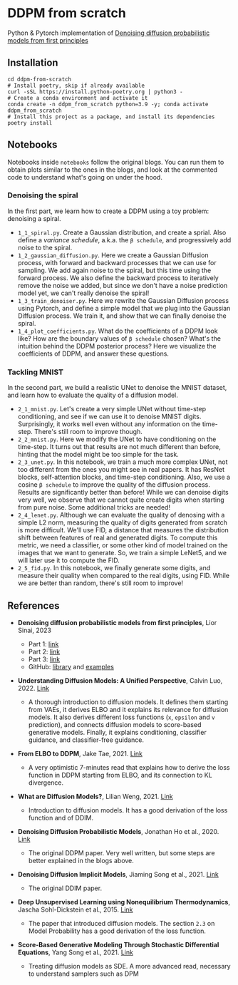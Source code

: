 # DDPM from scratch

Python & Pytorch implementation of [Denoising diffusion probabilistic models from first principles](https://liorsinai.github.io/coding/2022/12/03/denoising-diffusion-1-spiral.html)

## Installation

```shell
cd ddpm-from-scratch
# Install poetry, skip if already available
curl -sSL https://install.python-poetry.org | python3 -
# Create a conda environment and activate it
conda create -n ddpm_from_scratch python=3.9 -y; conda activate ddpm_from_scratch
# Install this project as a package, and install its dependencies
poetry install
```

## Notebooks

Notebooks inside `notebooks` follow the original blogs. You can run them to obtain plots similar to the ones in the blogs, and look at the commented code to understand what's going on under the hood.

### Denoising the spiral

In the first part, we learn how to create a DDPM using a toy problem: denoising a spiral. 

* `1_1_spiral.py`. Create a Gaussian distribution, and create a sprial. Also define a *variance schedule*, a.k.a. the `β schedule`, and progressively add noise to the spiral.
* `1_2_gaussian_diffusion.py`. Here we create a Gaussian Diffusion process, with forward and backward processes that we can use for sampling. We add again noise to the spiral, but this time using the forward process. We also define the backward process to iteratively remove the noise we added, but since we don't have a noise prediction model yet, we can't really denoise the spiral! 
* `1_3_train_denoiser.py`. Here we rewrite the Gaussian Diffusion process using Pytorch, and define a simple model that we plug into the Gaussian Diffusion process. We train it, and show that we can finally denoise the spiral.
* `1_4_plot_coefficients.py`. What do the coefficients of a DDPM look like? How are the boundary values of `β schedule` chosen? What's the intuition behind the DDPM posterior process? Here we visualize the coefficients of DDPM, and answer these questions.

### Tackling MNIST

In the second part, we build a realistic UNet to denoise the MNIST dataset, and learn how to evaluate the quality of a diffusion model.

* `2_1_mnist.py`. Let's create a very simple UNet without time-step conditioning, and see if we can use it to denoise MNIST digits. Surprisingly, it works well even without any information on the time-step. There's still room to improve though.
* `2_2_mnist.py`. Here we modify the UNet to have conditioning on the time-step. It turns out that results are not much different than before, hinting that the model might be too simple for the task.
* `2_3_unet.py`. In this notebook, we train a much more complex UNet, not too different from the ones you might see in real papers. It has ResNet blocks, self-attention blocks, and time-step conditioning. Also, we use a cosine `β schedule` to improve the quality of the diffusion process. Results are significantly better than before! While we can denoise digits very well, we observe that we cannot quite create digits when starting from pure noise. Some additional tricks are needed!
* `2_4_lenet.py`. Although we can evaluate the quality of denosing with a simple L2 norm, measuring the quality of digits generated from scratch is more difficult. We'll use FID, a distance that measures the distribution shift between features of real and generated digits. To compute this metric, we need a classifier, or some other kind of model trained on the images that we want to generate. So, we train a simple LeNet5, and we will later use it to compute the FID.
* `2_5_fid.py`. In this notebook, we finally generate some digits, and measure their quality when compared to the real digits, using FID. While we are better than random, there's still room to improve!

## References

* **Denoising diffusion probabilistic models from first principles**, Lior Sinai, 2023
    * Part 1: [link](https://liorsinai.github.io/coding/2022/12/03/denoising-diffusion-1-spiral.html)
    * Part 2: [link](https://liorsinai.github.io/coding/2022/12/29/denoising-diffusion-2-unet.html)
    * Part 3: [link](https://liorsinai.github.io/coding/2023/01/04/denoising-diffusion-3-guidance.html)
    * GitHub: [library](https://github.com/LiorSinai/DenoisingDiffusion.jl) and [examples](https://github.com/LiorSinai/DenoisingDiffusion-examples)

* **Understanding Diffusion Models: A Unified Perspective**, Calvin Luo, 2022. [Link](https://calvinyluo.com/2022/08/26/diffusion-tutorial.html)
    * A thorough introduction to diffusion models. It defines them starting from VAEs, it derives ELBO and it explains its relevance for diffusion models. It also derives different loss functions (`x`, `epsilon` and `v` prediction), and connects diffusion models to score-based generative models. Finally, it explains conditioning, classifier guidance, and classifier-free guidance.

* **From ELBO to DDPM**, Jake Tae, 2021. [Link](https://jaketae.github.io/study/elbo/)
    * A very optimistic 7-minutes read that explains how to derive the loss function in DDPM starting from ELBO, and its connection to KL divergence.

* **What are Diffusion Models?**, Lilian Weng, 2021. [Link](https://lilianweng.github.io/posts/2021-07-11-diffusion-models/)
    * Introduction to diffusion models. It has a good derivation of the loss function and of DDIM.

* **Denoising Diffusion Probabilistic Models**, Jonathan Ho et al., 2020. [Link](https://arxiv.org/pdf/2006.11239.pdf)
    * The original DDPM paper. Very well written, but some steps are better explained in the blogs above.

* **Denoising Diffusion Implicit Models**, Jiaming Song et al., 2021. [Link](https://arxiv.org/pdf/2010.02502.pdf)
    * The original DDIM paper.

* **Deep Unsupervised Learning using Nonequilibrium Thermodynamics**, Jascha Sohl-Dickstein et al., 2015. [Link](https://arxiv.org/pdf/1503.03585.pdf)
    * The paper that introduced diffusion models. The section `2.3` on Model Probability has a good derivation of the loss function.

* **Score-Based Generative Modeling Through Stochastic Differential Equations**, Yang Song et al., 2021. [Link](https://arxiv.org/pdf/2011.13456.pdf)
    * Treating diffusion models as SDE. A more advanced read, necessary to understand samplers such as DPM